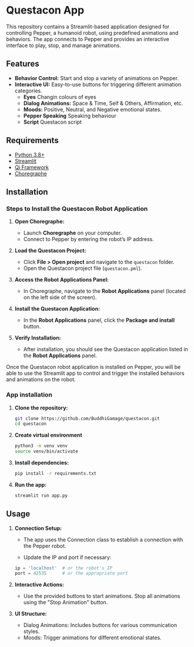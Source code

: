 # Questacon App

This repository contains a Streamlit-based application designed for controlling Pepper, a humanoid robot, using predefined animations and behaviors. The app connects to Pepper and provides an interactive interface to play, stop, and manage animations.

## Features

- **Behavior Control:** Start and stop a variety of animations on Pepper.
- **Interactive UI:** Easy-to-use buttons for triggering different animation categories.
  - **Eyes** Changin colours of eyes
  - **Dialog Animations:** Space & Time, Self & Others, Affirmation, etc.
  - **Moods:** Positive, Neutral, and Negative emotional states.
  - **Pepper Speaking** Speaking behaviour
  - **Script** Questacon script

## Requirements

- [Python 3.8+](https://www.python.org/downloads/)
- [Streamlit](https://streamlit.io/)
- [Qi Framework](https://pypi.org/project/qi/)
- [Choregraphe](https://www.aldebaran.com/en/support/pepper-naoqi-2-9/downloads-softwares)

## Installation

### Steps to Install the Questacon Robot Application

1. **Open Choregraphe:**

   - Launch **Choregraphe** on your computer.
   - Connect to Pepper by entering the robot’s IP address.

2. **Load the Questacon Project:**

   - Click **File > Open project** and navigate to the `questacon` folder.
   - Open the Questacon project file (`questacon.pml`).

3. **Access the Robot Applications Panel:**

   - In Choregraphe, navigate to the **Robot Applications** panel (located on the left side of the screen).
   
4. **Install the Questacon Application:**

   - In the **Robot Applications** panel, click the **Package and install** button.

5. **Verify Installation:**

   - After installation, you should see the Questacon application listed in the **Robot Applications** panel.

Once the Questacon robot application is installed on Pepper, you will be able to use the Streamlit app to control and trigger the installed behaviors and animations on the robot.

### App installation

1. **Clone the repository:**

   ```bash
   git clone https://github.com/BuddhiGamage/questacon.git
   cd questacon

2. **Create virtual environment**

    ```bash
    python3 -m venv venv
    source venv/bin/activate

3. **Install dependencies:**

    ```bash
    pip install -r requirements.txt

4. **Run the app:**
    
    ```bash
    streamlit run app.py

## Usage

1. **Connection Setup:**

    - The app uses the Connection class to establish a connection with the Pepper robot.
    
    - Update the IP and port if necessary:


    ```python
    ip = 'localhost'  # or the robot's IP
    port = 42535      # or the appropriate port

2. **Interactive Actions:**

    - Use the provided buttons to start animations.
Stop all animations using the "Stop Animation" button.

3. **UI Structure:**

    - Dialog Animations: Includes buttons for various communication styles.
    - Moods: Trigger animations for different emotional states.